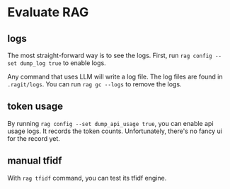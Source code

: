 # Evaluate RAG

## logs

The most straight-forward way is to see the logs. First, run `rag config --set dump_log true` to enable logs.

Any command that uses LLM will write a log file. The log files are found in `.ragit/logs`. You can run `rag gc --logs` to remove the logs.

## token usage

By running `rag config --set dump_api_usage true`, you can enable api usage logs. It records the token counts. Unfortunately, there's no fancy ui for the record yet.

## manual tfidf

With `rag tfidf` command, you can test its tfidf engine.
